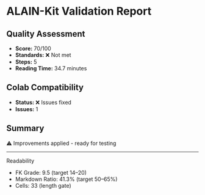 # ALAIN-Kit Validation Report

## Quality Assessment
- **Score:** 70/100
- **Standards:** ❌ Not met
- **Steps:** 5
- **Reading Time:** 34.7 minutes

## Colab Compatibility
- **Status:** ❌ Issues fixed
- **Issues:** 1

## Summary
⚠️ Improvements applied - ready for testing

---
Readability
- FK Grade: 9.5 (target 14–20)
- Markdown Ratio: 41.3% (target 50–65%)
- Cells: 33 (length gate)
